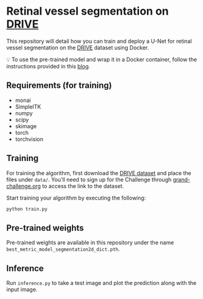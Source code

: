 # Retinal vessel segmentation on [DRIVE](https://drive.grand-challenge.org/)

This repository will detail how you can train and deploy a U-Net for retinal vessel segmentation on the [DRIVE](https://drive.grand-challenge.org/) dataset using Docker.

💡 To use the pre-trained model and wrap it in a Docker container, follow the instructions provided in this [blog](https://grand-challenge.org/blogs/create-an-algorithm/).

## Requirements (for training)

* monai
* SimpleITK
* numpy
* scipy
* skimage
* torch  
* torchvision

## Training

For training the algorithm, first download the [DRIVE dataset](https://drive.grand-challenge.org/Download/) and place the files under `data/`. You'll need to sign up for the Challenge through [grand-challenge.org](https://grand-challenge.org) to access the link to the dataset.

Start training your algorithm by executing the following:
```bash
python train.py
```

## Pre-trained weights

Pre-trained weights are available in this repository under the name `best_metric_model_segmentation2d_dict.pth`.

## Inference

Run `inference.py` to take a test image and plot the prediction along with the input image.
